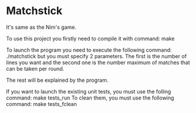 # Matchstick
It's same as the Nim's game.

To use this project you firstly need to compile it with command: make

To launch the program you need to execute the following command: ./matchstick
but you must specify 2 parameters. The first is the number of lines you want and the second one is the number maximum of matches that can be taken per round.

The rest will be explained by the program.

If you want to launch the existing unit tests, you must use the folling command: make tests_run
To clean them, you must use the following command: make tests_fclean